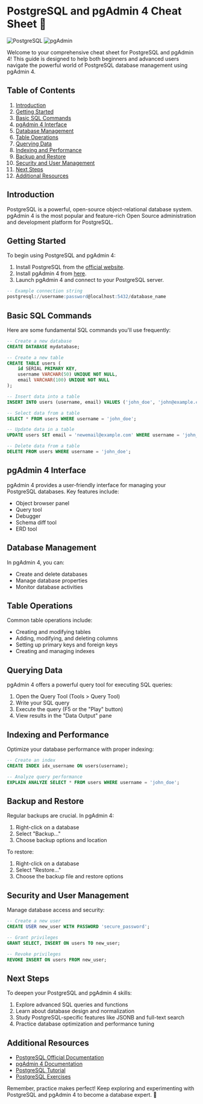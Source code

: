 # PostgreSQL and pgAdmin 4 Cheat Sheet 📘

![PostgreSQL](https://img.shields.io/badge/PostgreSQL-316192?style=for-the-badge&logo=postgresql&logoColor=white)
![pgAdmin](https://img.shields.io/badge/pgAdmin-4-blue?style=for-the-badge)

Welcome to your comprehensive cheat sheet for PostgreSQL and pgAdmin 4! This guide is designed to help both beginners and advanced users navigate the powerful world of PostgreSQL database management using pgAdmin 4.

## Table of Contents

1. [Introduction](#introduction)
2. [Getting Started](#getting-started)
3. [Basic SQL Commands](#basic-sql-commands)
4. [pgAdmin 4 Interface](#pgadmin-4-interface)
5. [Database Management](#database-management)
6. [Table Operations](#table-operations)
7. [Querying Data](#querying-data)
8. [Indexing and Performance](#indexing-and-performance)
9. [Backup and Restore](#backup-and-restore)
10. [Security and User Management](#security-and-user-management)
11. [Next Steps](#next-steps)
12. [Additional Resources](#additional-resources)

## Introduction

PostgreSQL is a powerful, open-source object-relational database system. pgAdmin 4 is the most popular and feature-rich Open Source administration and development platform for PostgreSQL.

## Getting Started

To begin using PostgreSQL and pgAdmin 4:

1. Install PostgreSQL from the [official website](https://www.postgresql.org/download/).
2. Install pgAdmin 4 from [here](https://www.pgadmin.org/download/).
3. Launch pgAdmin 4 and connect to your PostgreSQL server.

```sql
-- Example connection string
postgresql://username:password@localhost:5432/database_name
```

## Basic SQL Commands

Here are some fundamental SQL commands you'll use frequently:

```sql
-- Create a new database
CREATE DATABASE mydatabase;

-- Create a new table
CREATE TABLE users (
    id SERIAL PRIMARY KEY,
    username VARCHAR(50) UNIQUE NOT NULL,
    email VARCHAR(100) UNIQUE NOT NULL
);

-- Insert data into a table
INSERT INTO users (username, email) VALUES ('john_doe', 'john@example.com');

-- Select data from a table
SELECT * FROM users WHERE username = 'john_doe';

-- Update data in a table
UPDATE users SET email = 'newemail@example.com' WHERE username = 'john_doe';

-- Delete data from a table
DELETE FROM users WHERE username = 'john_doe';
```

## pgAdmin 4 Interface

pgAdmin 4 provides a user-friendly interface for managing your PostgreSQL databases. Key features include:

- Object browser panel
- Query tool
- Debugger
- Schema diff tool
- ERD tool

## Database Management

In pgAdmin 4, you can:

- Create and delete databases
- Manage database properties
- Monitor database activities

## Table Operations

Common table operations include:

- Creating and modifying tables
- Adding, modifying, and deleting columns
- Setting up primary keys and foreign keys
- Creating and managing indexes

## Querying Data

pgAdmin 4 offers a powerful query tool for executing SQL queries:

1. Open the Query Tool (Tools > Query Tool)
2. Write your SQL query
3. Execute the query (F5 or the "Play" button)
4. View results in the "Data Output" pane

## Indexing and Performance

Optimize your database performance with proper indexing:

```sql
-- Create an index
CREATE INDEX idx_username ON users(username);

-- Analyze query performance
EXPLAIN ANALYZE SELECT * FROM users WHERE username = 'john_doe';
```

## Backup and Restore

Regular backups are crucial. In pgAdmin 4:

1. Right-click on a database
2. Select "Backup..."
3. Choose backup options and location

To restore:

1. Right-click on a database
2. Select "Restore..."
3. Choose the backup file and restore options

## Security and User Management

Manage database access and security:

```sql
-- Create a new user
CREATE USER new_user WITH PASSWORD 'secure_password';

-- Grant privileges
GRANT SELECT, INSERT ON users TO new_user;

-- Revoke privileges
REVOKE INSERT ON users FROM new_user;
```

## Next Steps

To deepen your PostgreSQL and pgAdmin 4 skills:

1. Explore advanced SQL queries and functions
2. Learn about database design and normalization
3. Study PostgreSQL-specific features like JSONB and full-text search
4. Practice database optimization and performance tuning

## Additional Resources

- [PostgreSQL Official Documentation](https://www.postgresql.org/docs/)
- [pgAdmin 4 Documentation](https://www.pgadmin.org/docs/)
- [PostgreSQL Tutorial](https://www.postgresqltutorial.com/)
- [PostgreSQL Exercises](https://pgexercises.com/)

Remember, practice makes perfect! Keep exploring and experimenting with PostgreSQL and pgAdmin 4 to become a database expert. 🚀
